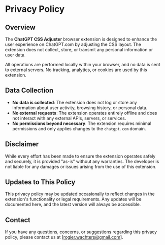 # Privacy Policy

## Overview
The **ChatGPT CSS Adjuster** browser extension is designed to enhance the user experience on ChatGPT.com by adjusting the CSS layout. The extension does not collect, store, or transmit any personal information or user data. 

All operations are performed locally within your browser, and no data is sent to external servers. No tracking, analytics, or cookies are used by this extension.

## Data Collection
- **No data is collected**: The extension does not log or store any information about user activity, browsing history, or personal data.
- **No external requests**: The extension operates entirely offline and does not interact with any external APIs, servers, or services.
- **No permissions beyond necessary**: The extension requires minimal permissions and only applies changes to the `chatgpt.com` domain.

## Disclaimer
While every effort has been made to ensure the extension operates safely and securely, it is provided "as-is" without any warranties. The developer is not liable for any damages or issues arising from the use of this extension.

## Updates to This Policy
This privacy policy may be updated occasionally to reflect changes in the extension's functionality or legal requirements. Any updates will be documented here, and the latest version will always be accessible.

## Contact
If you have any questions, concerns, or suggestions regarding this privacy policy, please contact us at [rogier.wachters@gmail.com].

